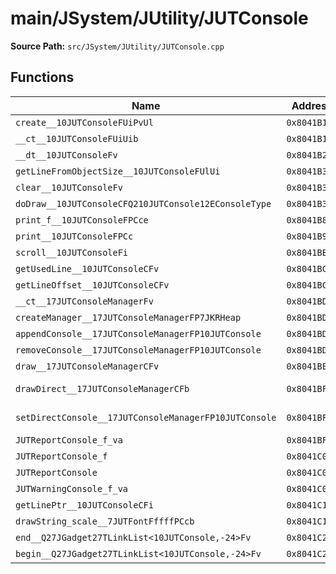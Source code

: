 # main/JSystem/JUtility/JUTConsole

**Source Path:** `src/JSystem/JUtility/JUTConsole.cpp`

## Functions

| Name | Address | Match % |
|------|---------|---------|
| `create__10JUTConsoleFUiPvUl` | `0x8041B168` | :x: (0.0%) |
| `__ct__10JUTConsoleFUiUib` | `0x8041B1E8` | :x: (0.0%) |
| `__dt__10JUTConsoleFv` | `0x8041B2F0` | :x: (0.0%) |
| `getLineFromObjectSize__10JUTConsoleFUlUi` | `0x8041B364` | :x: (0.0%) |
| `clear__10JUTConsoleFv` | `0x8041B374` | :x: (0.0%) |
| `doDraw__10JUTConsoleCFQ210JUTConsole12EConsoleType` | `0x8041B3D0` | :x: (0.0%) |
| `print_f__10JUTConsoleFPCce` | `0x8041B888` | :x: (0.0%) |
| `print__10JUTConsoleFPCc` | `0x8041B93C` | :x: (0.0%) |
| `scroll__10JUTConsoleFi` | `0x8041BBF8` | :x: (0.0%) |
| `getUsedLine__10JUTConsoleCFv` | `0x8041BCCC` | :x: (0.0%) |
| `getLineOffset__10JUTConsoleCFv` | `0x8041BCF0` | :x: (0.0%) |
| `__ct__17JUTConsoleManagerFv` | `0x8041BD14` | :x: (0.0%) |
| `createManager__17JUTConsoleManagerFP7JKRHeap` | `0x8041BD34` | :x: (0.0%) |
| `appendConsole__17JUTConsoleManagerFP10JUTConsole` | `0x8041BD7C` | :x: (0.0%) |
| `removeConsole__17JUTConsoleManagerFP10JUTConsole` | `0x8041BDD8` | :x: (0.0%) |
| `draw__17JUTConsoleManagerCFv` | `0x8041BE94` | :x: (0.0%) |
| `drawDirect__17JUTConsoleManagerCFb` | `0x8041BF14` | :x: (61.3%) |
| `setDirectConsole__17JUTConsoleManagerFP10JUTConsole` | `0x8041BF88` | :white_check_mark: (100.0%) |
| `JUTReportConsole_f_va` | `0x8041BFE8` | :x: (0.0%) |
| `JUTReportConsole_f` | `0x8041C054` | :x: (0.0%) |
| `JUTReportConsole` | `0x8041C0E0` | :x: (0.0%) |
| `JUTWarningConsole_f_va` | `0x8041C0F0` | :x: (0.0%) |
| `getLinePtr__10JUTConsoleCFi` | `0x8041C15C` | :x: (0.0%) |
| `drawString_scale__7JUTFontFffffPCcb` | `0x8041C178` | :x: (0.0%) |
| `end__Q27JGadget27TLinkList<10JUTConsole,-24>Fv` | `0x8041C258` | :x: (0.0%) |
| `begin__Q27JGadget27TLinkList<10JUTConsole,-24>Fv` | `0x8041C260` | :x: (0.0%) |